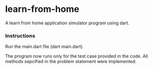 # learn-from-home

A learn from home application simulator program using dart.

### Instructions

Run the main.dart file (dart main.dart).

The program now runs only for the test case provided in the code. All methods sepcified in the problem statement were implemented.
